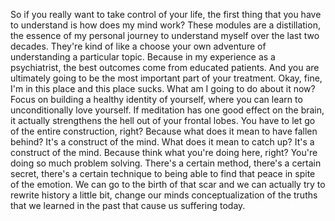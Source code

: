  So if you really want to take control of your life, the first thing that you have to understand is how does my mind work? These modules are a distillation, the essence of my personal journey to understand myself over the last two decades. They're kind of like a choose your own adventure of understanding a particular topic. Because in my experience as a psychiatrist, the best outcomes come from educated patients. And you are ultimately going to be the most important part of your treatment. Okay, fine, I'm in this place and this place sucks. What am I going to do about it now? Focus on building a healthy identity of yourself, where you can learn to unconditionally love yourself. If meditation has one good effect on the brain, it actually strengthens the hell out of your frontal lobes. You have to let go of the entire construction, right? Because what does it mean to have fallen behind? It's a construct of the mind. What does it mean to catch up? It's a construct of the mind. Because think what you're doing here, right? You're doing so much problem solving. There's a certain method, there's a certain secret, there's a certain technique to being able to find that peace in spite of the emotion. We can go to the birth of that scar and we can actually try to rewrite history a little bit, change our minds conceptualization of the truths that we learned in the past that cause us suffering today.